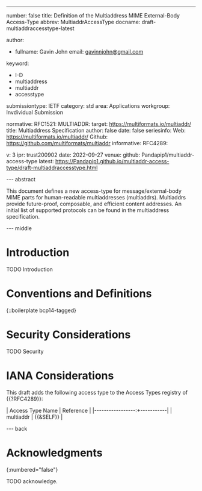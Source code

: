 ---
number: false
title: Definition of the Multiaddress MIME External-Body Access-Type
abbrev: MultiaddrAccessType
docname: draft-multiaddraccesstype-latest

author:
 - fullname: Gavin John
   email: gavinnjohn@gmail.com

keyword:
 - I-D
 - multiaddress
 - multiaddr
 - accesstype

submissiontype: IETF
category: std
area: Applications
workgroup: Invdividual Submission

normative:
  RFC1521:
  MULTIADDR:
    target: https://multiformats.io/multiaddr/
    title: Multiaddress Specification
    author: false
    date: false
    seriesinfo:
      Web: https://multiformats.io/multiaddr/
      Github: https://github.com/multiformats/multiaddr
informative:
  RFC4289:

v: 3
ipr: trust200902
date: 2022-09-27
venue:
  github: Pandapip1/multiaddr-access-type
  latest: https://Pandapip1.github.io/multiaddr-access-type/draft-multiaddraccesstype.html

--- abstract

This document defines a new access-type for message/external-body MIME parts for human-readable multiaddresses (multiaddrs). Multiaddrs provide future-proof, composable, and efficient content addresses. An initial list of supported protocols can be found in the multiaddress specification.

--- middle

# Introduction

TODO Introduction

# Conventions and Definitions

{::boilerplate bcp14-tagged}

# Security Considerations

TODO Security

# IANA Considerations

This draft adds the following access type to the Access Types registry of {{?RFC4289}}:

| Access Type Name |	Reference |
|-----------------:+-----------|
| multiaddr        | {{&SELF}} |

--- back

# Acknowledgments
{:numbered="false"}

TODO acknowledge.
